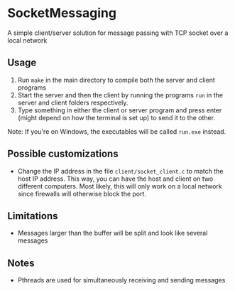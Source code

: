 # SocketMessaging
A simple client/server solution for message passing with TCP socket over a local network

## Usage
1. Run `make` in the main directory to compile both the server and client programs
2. Start the server and then the client by running the programs `run` in the server and client folders respectively.
3. Type something in either the client or server program and press enter (might depend on how the terminal is set up) to send it to the other.

Note: If you're on Windows, the executables will be called `run.exe` instead.

## Possible customizations
* Change the IP address in the file `client/socket_client.c` to match the host IP address. This way, you can have the host and client on two different computers. Most likely, this will only work on a local network since firewalls will otherwise block the port.

## Limitations
* Messages larger than the buffer will be split and look like several messages

## Notes
* Pthreads are used for simultaneously receiving and sending messages
